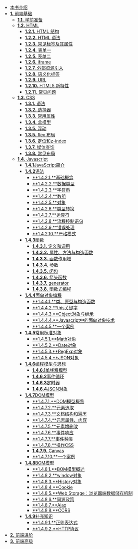 *   [本书介绍](./index.md)
*   [**1.** 前端基础](./前端基础/index.md)
    *  [**1.1.** 学前准备](./前端基础/学前准备/index.md)
    *  [**1.2.** HTML](./前端基础/HTML/index.md)
        *   [**1.2.1.** HTML 结构](./前端基础/HTML/HTMl结构.md)
        *   [**1.2.2.** HTML 语法](./前端基础/HTML/HTMl语法.md) 
        *   [**1.2.3.** 常见标签及其属性](./前端基础/HTML/常见标签及其属性.md)
        *   [**1.2.4.** 表单一](./前端基础/HTML/表单一.md)
        *   [**1.2.5.** 表单二](./前端基础/HTML/表单二.md)
        *   [**1.2.6.** iframe](./前端基础/HTML/iframe.md)
        *   [**1.2.7.** 外部资源引入](./前端基础/HTML/外部资源引入.md)
        *   [**1.2.8.** 语义化标签](./前端基础/HTML/语义化标签.md)
        *   [**1.2.9.** URL](./前端基础/HTML/URL.md)
        *   [**1.2.10.** HTML5 新特性](./前端基础/HTML/HTML5新特性.md)
        *   [**1.2.11.** 常见问题](./前端基础/HTML/常见问题总结.md)
    *   [**1.3.** CSS](./前端基础/CSS/index.md)
        *   [**1.3.1.** 语法](./前端基础/CSS/语法.md)
        *   [**1.3.2.** 选择器](./前端基础/CSS/选择器.md)
        *   [**1.3.3.** 常用属性](./前端基础/CSS/常用属性.md)
        *   [**1.3.4.** 盒模型](./前端基础/CSS/盒模型.md)
        *   [**1.3.5.** 浮动](./前端基础/CSS/浮动.md)
        *   [**1.3.5.** flex 布局](http://www.ruanyifeng.com/blog/2015/07/flex-grammar.html)
        *   [**1.3.6.** 定位和z-index](./前端基础/CSS/定位和z-index.md)  
        *   [**1.3.7.** 媒体查询](./前端基础/CSS/媒体查询.md)
        *   [**1.3.8.** 常见布局](./前端基础/CSS/常见布局.md)
    *   [**1.4.** Javascript]()
        * [**1.4.1**JavaScript简介](./前端基础/Javascript/javascript简介.md)
        * [**1.4.2**语法]()
            * [**1.4.2.1.**基础概念](./前端基础/Javascript/基础概念.md)
            * [**1.4.2.2.**数据类型]()
            * [**1.4.2.3.**字符串]()
            * [**1.4.2.4.**数组]()
            * [**1.4.2.5.**对象]()
            * [**1.4.2.6.**类型转换]()
            * [**1.4.2.7.**运算符]()
            * [**1.4.2.8.**流程控制语句]()
            * [**1.4.2.9.**错误处理]()
            * [**1.4.2.10.**严格模式]()
        * [**1.4.3**函数]()
            * [**1.4.3.1.** 定义和调用]()
            * [**1.4.3.2.** 属性、方法与构造函数]()
            * [**1.4.3.3.** 函数作用域]()
            * [**1.4.3.4.** 参数]()
            * [**1.4.3.5.** 闭包]()
            * [**1.4.3.6.** 箭头函数]()
            * [**1.4.3.7.** generator]()            
            * [**1.4.3.8.** 函数式编程]()
        * [**1.4.4**面向对象编程]()
            * [**1.4.4.1.**类、原型与构造函数]()
            * [**1.4.4.2.**this关键字]()
            * [**1.4.4.3.**Object对象与继承]()
            * [**1.4.4.4.**Javascript中的面向对象技术]()
            * [**1.4.4.5.**一个案例]()
        * [**1.4.5**常用标准对象]()
            * [**1.4.5.1.**Math对象]()
            * [**1.4.5.2.**Date对象]()            
            * [**1.4.5.3.**RegExp对象]()
            * [**1.4.5.4.**JSON对象]()
        * [**1.4.6**编程模型与思想]()
            * [**1.4.6.1**单线程模型]()
            * [**1.4.6.2**事件循环]()
            * [**1.4.6.3**定时器]()
            * [**1.4.6.4**JSON对象]()
        * [**1.4.7**DOM模型]()
            * [**1.4.7.1.**DOM模型概览]()
            * [**1.4.7.2.**元素选取]()
            * [**1.4.7.3.**文档结构和遍历]()
            * [**1.4.7.4.**元素属性、内容]()
            * [**1.4.7.5.**元素增删改]()
            * [**1.4.7.6.**事件响应]()
            * [**1.4.7.7.**事件种类]()
            * [**1.4.7.8.**操作CSS]() 
            * [**1.4.7.9.** Canvas]()        
            * [**1.4.7.10.**一个案例]()         
        * [**1.4.8**BOM模型]()
            * [**1.4.8.1.**BOM模型概述]()   
            * [**1.4.8.2.**window对象]()         
            * [**1.4.8.3.**History对象]() 
            * [**1.4.8.4.**Cookie]()         
            * [**1.4.8.5.**Web Storage：浏览器端数据储存机制]() 
            * [**1.4.8.6.**同源政策]()      
            * [**1.4.8.7.**Ajax]()         
            * [**1.4.8.8.**CORS]() 
        * [**1.4.9**补充知识]()
            * [**1.4.9.1.**正则表达式]()
            * [**1.4.9.2.**HTTP协议]()       
*   [**2.** 前端进阶]()
*   [**3.** 前端高级]()